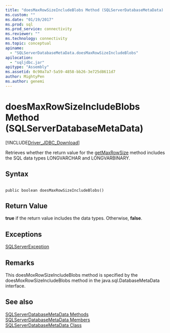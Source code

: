 ```yaml
---
title: "doesMaxRowSizeIncludeBlobs Method (SQLServerDatabaseMetaData) | Microsoft Docs"
ms.custom: ""
ms.date: "01/19/2017"
ms.prod: sql
ms.prod_service: connectivity
ms.reviewer: ""
ms.technology: connectivity
ms.topic: conceptual
apiname: 
  - "SQLServerDatabaseMetaData.doesMaxRowSizeIncludeBlobs"
apilocation: 
  - "sqljdbc.jar"
apitype: "Assembly"
ms.assetid: 0c90a7a7-5a59-4858-bb26-3e725d8611d7
author: MightyPen
ms.author: genemi
---
```

# doesMaxRowSizeIncludeBlobs Method (SQLServerDatabaseMetaData)
[!INCLUDE[Driver_JDBC_Download](../../../includes/driver_jdbc_download.md)]

  Retrieves whether the return value for the [getMaxRowSize](../../../connect/jdbc/reference/getmaxrowsize-method-sqlserverdatabasemetadata.md) method includes the SQL data types LONGVARCHAR and LONGVARBINARY.  
  
## Syntax  
  
```  
  
public boolean doesMaxRowSizeIncludeBlobs()  
```  
  
## Return Value  
 **true** if the return value includes the data types. Otherwise, **false**.  
  
## Exceptions  
 [SQLServerException](../../../connect/jdbc/reference/sqlserverexception-class.md)  
  
## Remarks  
 This doesMoxRowSizeIncludeBlobs method is specified by the doesMoxRowSizeIncludeBlobs method in the java.sql.DatabaseMetaData interface.  
  
## See also  
 [SQLServerDatabaseMetaData Methods](../../../connect/jdbc/reference/sqlserverdatabasemetadata-methods.md)   
 [SQLServerDatabaseMetaData Members](../../../connect/jdbc/reference/sqlserverdatabasemetadata-members.md)   
 [SQLServerDatabaseMetaData Class](../../../connect/jdbc/reference/sqlserverdatabasemetadata-class.md)  
  
  

